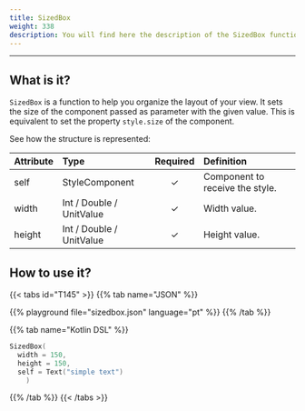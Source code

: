 ```yaml
---
title: SizedBox
weight: 338
description: You will find here the description of the SizedBox function and its attributes details
---
```


---


## What is it?

`SizedBox` is a function to help you organize the layout of your view. It sets the size of the component passed as parameter with the given value. This is equivalent to set the property `style.size` of the component.

See how the structure is represented:

| **Attribute** | **Type**  | Required | **Definition** |
| :----------- | :------------------------------------------------------------- | :---------: | :---------------------------------------------------------------------------------------------------------------- |
| self   | StyleComponent                                                |      ✓       | Component to receive the style. |
| width   | Int / Double / UnitValue                                                |      ✓       | Width value. |
| height   | Int / Double / UnitValue                                                 |      ✓       | Height value. |


## How to use it?

{{< tabs id="T145" >}}
{{% tab name="JSON" %}}

<!-- json-playground:sizedbox.json
{
  "_beagleComponent_" : "beagle:text",
  "text" : "simple text",
  "style" : {
    "size" : {
      "width" : {
        "value" : 150.0,
        "type" : "REAL"
      },
      "height" : {
        "value" : 150.0,
        "type" : "REAL"
      }
    }
  }
}
-->

{{% playground file="sizedbox.json" language="pt" %}}
{{% /tab %}}

{{% tab name="Kotlin DSL" %}}

```kotlin
SizedBox(
  width = 150,
  height = 150,
  self = Text("simple text")
    )
```

{{% /tab %}}
{{< /tabs >}}

